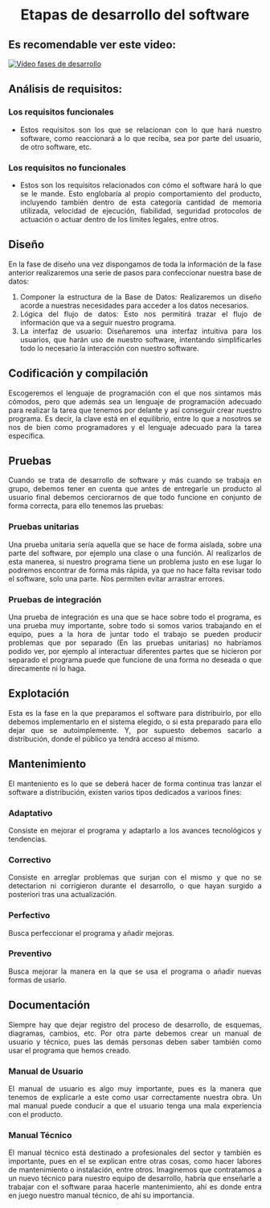 <div align="justify">

# <div align="center">Etapas de desarrollo del software</div>

## Es recomendable ver este video:
[![Vídeo fases de desarrollo](https://i.ytimg.com/vi/bVMQQNjygoA/maxresdefault.jpg)](https://youtu.be/bVMQQNjygoA?si=tFyMoy2KEUOCOFb6)

## Análisis de requisitos:

### Los requisitos funcionales
- Estos requisitos son los que se relacionan con lo que hará nuestro software, como reaccionará a lo que reciba, sea por parte del usuario, de otro software, etc.
### Los requisitos no funcionales
* Estos son los requisitos relacionados con cómo el software hará lo que se le mande. Esto englobaría al propio comportamiento del producto, incluyendo también dentro de esta categoría cantidad de memoria utilizada, velocidad de ejecución, fiabilidad, seguridad protocolos de actuación o actuar dentro de los límites legales, entre otros.

## Diseño
En la fase de diseño una vez dispongamos de toda la información de la fase anterior realizaremos una serie de pasos para confeccionar nuestra base de datos:
1. Componer la estructura de la Base de Datos: Realizaremos un diseño acorde a nuestras necesidades para acceder a los datos necesarios.
2. Lógica del flujo de datos: Esto nos permitirá trazar el flujo de información que va a seguir nuestro programa.
3. La interfaz de usuario: Diseñaremos una interfaz intuitiva para los usuarios, que harán uso de nuestro software, intentando simplificarles todo lo necesario la interacción con nuestro software.

## Codificación y compilación
Escogeremos el lenguaje de programación con el que nos sintamos más cómodos, pero que además sea un lenguaje de programación adecuado para realizar la tarea que tenemos por delante y así conseguir crear nuestro programa. Es decir, la clave está en el equilibrio, entre lo que a nosotros se nos de bien como programadores y el lenguaje adecuado para la tarea específica.

## Pruebas
Cuando se trata de desarrollo de software y más cuando se trabaja en grupo, debemos tener en cuenta que antes de entregarle un producto al usuario final debemos cerciorarnos de que todo funcione en conjunto de forma correcta, para ello tenemos las pruebas:
### Pruebas unitarias
Una prueba unitaria sería aquella que se hace de forma aislada, sobre una parte del software, por ejemplo una clase o una función. Al realizarlos de esta manerea, si nuestro programa tiene un problema justo en ese lugar lo podremos encontrar de forma más rápida, ya que no hace falta revisar todo el software, solo una parte. Nos permiten evitar arrastrar errores.
### Pruebas de integración
Una prueba de integración es una que se hace sobre todo el programa, es una prueba muy importante, sobre todo si somos varios trabajando en el equipo, pues a la hora de juntar todo el trabajo se pueden producir problemas que por separado (En las pruebas unitarias) no habríamos podido ver, por ejemplo al interactuar diferentes partes que se hicieron por separado el programa puede que funcione de una forma no deseada o que direcamente ni lo haga.

## Explotación
Esta es la fase en la que preparamos el software para distribuirlo, por ello debemos implementarlo en el sistema elegido, o si esta preparado para ello dejar que se autoimplemente. Y, por supuesto debemos sacarlo a distribución, donde el público ya tendrá acceso al mismo.

## Mantenimiento
El manteniento es lo que se deberá hacer de forma continua tras lanzar el software a distribución, existen varios tipos dedicados a varioos fines:
### Adaptativo
Consiste en mejorar el programa y adaptarlo a los avances tecnológicos y tendencias.
### Correctivo
Consiste en arreglar problemas que surjan con el mismo y que no se detectarion ni corrigieron durante el desarrollo, o que hayan surgido a posteriori tras una actualización.
### Perfectivo
Busca perfeccionar el programa y añadir mejoras.
### Preventivo
Busca mejorar la manera en la que se usa el programa o añadir nuevas formas de usarlo.

## Documentación
Siempre hay que dejar registro del proceso de desarrollo, de esquemas, diagramas, cambios, etc. Por otra parte debemos crear un manual de usuario y técnico, pues las demás personas deben saber también como usar el programa que hemos creado.
### Manual de Usuario
El manual de usuario es algo muy importante, pues es la manera que tenemos de explicarle a este como usar correctamente nuestra obra. Un mal manual puede conducir a que el usuario tenga una mala experiencia con el producto.
### Manual Técnico
El manual técnico está destinado a profesionales del sector y también es importante, pues en el se explican entre otras cosas, como hacer labores de mantenimiento o instalación, entre otros. Imaginemos que contratamos a un nuevo técnico para nuestro equipo de desarrollo, habría que enseñarle a trabajar con el software paraa hacerle mantenimiento, ahí es donde entra en juego nuestro manual técnico, de ahí su importancia.

</div>

